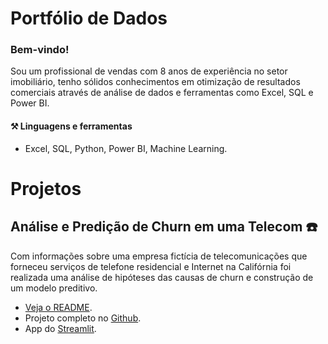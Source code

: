 # Portfólio de Dados

### Bem-vindo!

Sou um profissional de vendas com 8 anos de experiência no setor imobiliário, tenho sólidos conhecimentos em otimização de resultados comerciais através de análise de dados e ferramentas como Excel, SQL e Power BI. 

#### ⚒️ Linguagens e ferramentas

- Excel, SQL, Python, Power BI, Machine Learning.

# Projetos
## Análise e Predição de Churn em uma Telecom ☎️
Com informações sobre uma empresa fictícia de telecomunicações que forneceu serviços de telefone residencial e Internet na Califórnia foi realizada uma análise de hipóteses das causas de churn e construção de um modelo preditivo. 

- [Veja o README](/telco_churn.md).
- Projeto completo no [Github](https://github.com/datalopes1/telco_pred_churn).
- App do [Streamlit](https://telcochurn-predictor.streamlit.app/).